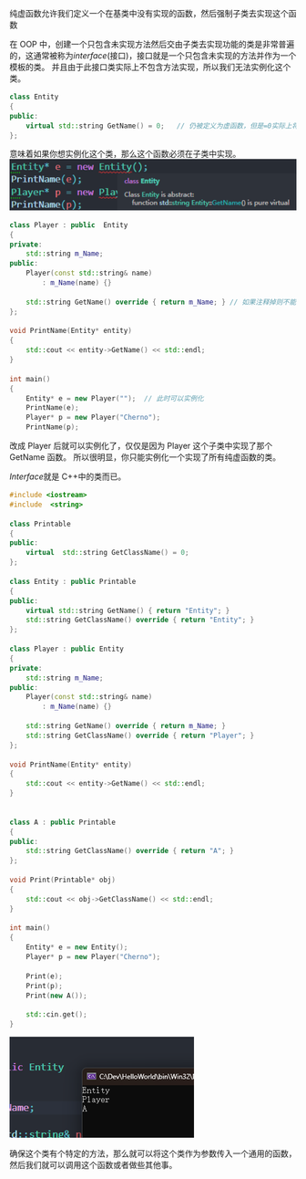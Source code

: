 纯虚函数允许我们定义一个在基类中没有实现的函数，然后强制子类去实现这个函数

在 OOP 中，创建一个只包含未实现方法然后交由子类去实现功能的类是非常普遍的，这通常被称为*interface*(接口)，接口就是一个只包含未实现的方法并作为一个模板的类。
并且由于此接口类实际上不包含方法实现，所以我们无法实例化这个类。

```cpp
class Entity
{
public:
	virtual std::string GetName() = 0;   // 仍被定义为虚函数，但是=0实际上将它变成了一个纯虚函数
};
```

意味着如果你想实例化这个类，那么这个函数必须在子类中实现。
![](./storage%20bag/Pasted%20image%2020230704194349.png)

```cpp
class Player : public  Entity
{
private:
	std::string m_Name;
public:
	Player(const std::string& name)
		: m_Name(name) {}

	std::string GetName() override { return m_Name; } // 如果注释掉则不能实例化
};

void PrintName(Entity* entity)
{
	std::cout << entity->GetName() << std::endl;
}

int main()
{
	Entity* e = new Player("");  // 此时可以实例化
	PrintName(e);
	Player* p = new Player("Cherno");
	PrintName(p);
```

改成 Player 后就可以实例化了，仅仅是因为 Player 这个子类中实现了那个 GetName 函数。
所以很明显，你只能实例化一个实现了所有纯虚函数的类。

*Interface*就是 C++中的类而已。

```cpp
#include <iostream>
#include  <string>

class Printable
{
public:
	virtual  std::string GetClassName() = 0;
};

class Entity : public Printable
{
public:
	virtual std::string GetName() { return "Entity"; }
	std::string GetClassName() override { return "Entity"; }
};

class Player : public Entity
{
private:
	std::string m_Name;
public:
	Player(const std::string& name)
		: m_Name(name) {}

	std::string GetName() override { return m_Name; }
	std::string GetClassName() override { return "Player"; }
};

void PrintName(Entity* entity)
{
	std::cout << entity->GetName() << std::endl;
}


class A : public Printable
{
public:
	std::string GetClassName() override { return "A"; }
};

void Print(Printable* obj)
{
	std::cout << obj->GetClassName() << std::endl;
}

int main()
{
	Entity* e = new Entity();
	Player* p = new Player("Cherno");

	Print(e);
	Print(p);
	Print(new A());

	std::cin.get();
}
```

![](./storage%20bag/Pasted%20image%2020230704200052.png)

确保这个类有个特定的方法，那么就可以将这个类作为参数传入一个通用的函数，然后我们就可以调用这个函数或者做些其他事。
